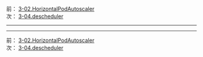 前： [3-02.HorizontalPodAutoscaler](3-02.HorizontalPodAutoscaler.md)  
次： [3-04.descheduler](3-04.descheduler.md)  

---

---

前： [3-02.HorizontalPodAutoscaler](3-02.HorizontalPodAutoscaler.md)  
次： [3-04.descheduler](3-04.descheduler.md)  
